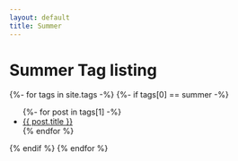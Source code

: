 ```yaml
---
layout: default
title: Summer
---
```


<!-- Begin code @ tags/summer/index.md -->

# Summer Tag listing

<div class="tagcloud">
{%- for tags in site.tags -%}
  {%- if tags[0] == summer -%}
<!--  <a name="{{ tags[0] }}"><h3>{{ tags[0] }}</h3></a> -->
  <ul>
    {%- for post in tags[1] -%}
      <li><a href="{{ post.url| relative_url }}">{{ post.title }}</a></li>
    {% endfor %}
  </ul>
  {% endif %}
{% endfor %}
</div>

<!-- End code @ tags/summer/index.md -->
